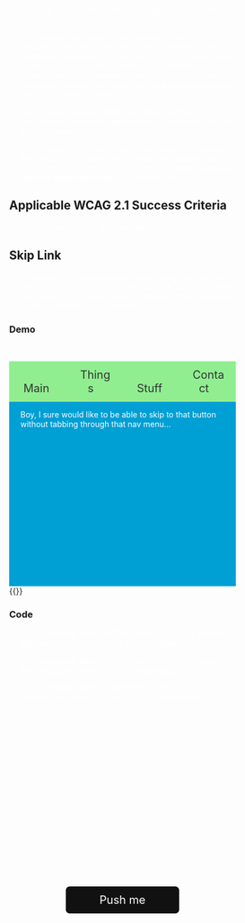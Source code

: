 +++
title = "Skip Links"
toc = true
tags = ["navigation, skip link"]
+++

Skip links are a common accessibility feature on websites. They are shortcuts to important parts of the webpage that makes it easier and quicker for some users – especially users with disabilities – to find their way around. They care commonly placed before the main navigation menu on the page, but can be used anywhere there is a chunk of content.

Skip links are usually hidden visually by default and appear when users navigate to them using the tab key on their keyboard.


{{< warning >}}
It is a common misconception that skip links are only for people who use screen readers, and therefore do not need to be visible on the page. Skip links <strong>must be visible on focus.</strong>
{{< /warning >}}

## Applicable WCAG 2.1 Success Criteria

{{< wcag include="2.4.1" descriptions="true" >}}


## Skip Link

There are multiple approaches to creating skip links, but the main idea is to hide the link from view until it receives keyboard focus. When the link is pressed, focus is moved to the section that is skipped to.

### Demo

{{<demo caption="Skip link using CSS transform to slide link onto page when focused.">}}
	<script type="text/javascript">

		
		demo.getElementById('skipLink').addEventListener('click', function(e) {
  e.preventDefault();
  var target = demo.getElementById('demoBtn');
  target.focus();
});
	</script>
<style>

	button {
    font-size: 1.25rem;
    border-radius: 0.33em;
    font-family: inherit;
    background: #111;
    color: #fefefe;
    padding: 0.75rem;
    border: 0;
    text-align: center;
    margin-top: 20vh;
    margin-left: 25%;
    width: 50%;
}

ul {
	list-style: none;
	margin-top: 0px;
	padding-left: 0px;
	background-color: lightgreen;
}

ul > li {
    font-size: 1.25rem;
    font-family: inherit;
    //background: #fff;
    color: #000;
    padding: 0.75rem;
    //border: 1px solid black;
    display: inline-block;
    width: 24%;
    text-align: center;
    margin: 0px;

}

ul > li a {
	width: 100%;
}

ul > li:hover {
	background-color: aliceblue;
}

ul > li a:focus {
	background-color: aliceblue;
}
		body {
  margin: 0;
  height: 500px;
}

* {
 box-sizing: border-box;
}

div {
  height: 50px;
}

.hidden {
  padding: 0.75rem;
  padding-bottom: 1.25rem;
  position: absolute;
  background: #000;
  color: #fff;
  left: 50%;
  height: 50px;
  transform: translateY(-100%);
  transition: transform 0.3s;
  opacity: 0;
}

.hidden:focus {
	transform: translateY(0%);
  opacity: 1;
  border: 2px solid aliceblue;
}

*:focus {
    border: 2px solid blue;
}

a {
  color: #333;
  text-decoration: none;
  padding: 0.5rem;
}

#content {
	height: 400px;
	background-color: #009FD4;
}
#demomain {
	
}
p {
	color: white;
	padding-left: 20px;
}

	</style>
    

<a class="hidden" id="skipLink" href="#demomain">Skip to content</a>
<div id="content">
	<nav>
	<ul>
		<li><a href="#">Main</a></li>
		<li><a href="#">Things</a></li>
		<li><a href="#">Stuff</a></li>
		<li><a href="#">Contact</a></li>
	</ul>
</nav>
	<div id="demomain">
		<p>Boy, I sure would like to be able to skip to that button without tabbing through that nav menu...</p>
		<button id="demoBtn">Push me</button>
	</div>
</div>
{{</demo>}}

### Code

{{< expandable label="HTML" level="1" >}}
{{< snippet file="skipLink_html.md" >}}
{{< /expandable >}}

{{< expandable label="CSS" level="2" >}}
{{< snippet file="skipLink_css.md" >}}
{{< /expandable >}}

{{< expandable label="JavaScript" level="3" >}}
{{< snippet file="skipLink_js.md" >}}
{{< /expandable >}}

